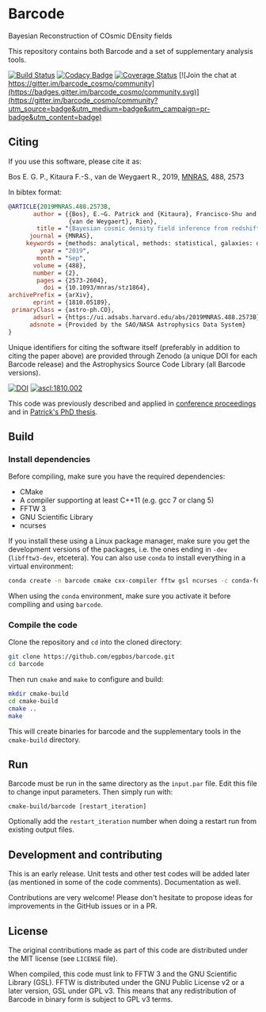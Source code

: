 # Barcode
Bayesian Reconstruction of COsmic DEnsity fields

This repository contains both Barcode and a set of supplementary analysis tools.

[![Build Status](https://travis-ci.org/egpbos/barcode.svg?branch=master)](https://travis-ci.org/egpbos/barcode)
[![Codacy Badge](https://api.codacy.com/project/badge/Grade/db7aa18754fa4720a2d80ab47ed85e3b)](https://www.codacy.com/app/egpbos/barcode?utm_source=github.com&amp;utm_medium=referral&amp;utm_content=egpbos/barcode&amp;utm_campaign=Badge_Grade)
[![Coverage Status](https://coveralls.io/repos/github/egpbos/barcode/badge.svg?branch=master)](https://coveralls.io/github/egpbos/barcode?branch=master)
[![Join the chat at https://gitter.im/barcode_cosmo/community](https://badges.gitter.im/barcode_cosmo/community.svg)](https://gitter.im/barcode_cosmo/community?utm_source=badge&utm_medium=badge&utm_campaign=pr-badge&utm_content=badge)

## Citing

If you use this software, please cite it as:

Bos E. G. P., Kitaura F.-S., van de Weygaert R., 2019, [MNRAS](http://dx.doi.org/10.1093/mnras/stz1864), 488, 2573

In bibtex format:

```bibtex
@ARTICLE{2019MNRAS.488.2573B,
       author = {{Bos}, E.~G. Patrick and {Kitaura}, Francisco-Shu and
                 {van de Weygaert}, Rien},
        title = "{Bayesian cosmic density field inference from redshift space dark matter maps}",
      journal = {MNRAS},
     keywords = {methods: analytical, methods: statistical, galaxies: distances and redshifts, cosmology: observations, large-scale structure of Universe, Astrophysics - Cosmology and Nongalactic Astrophysics, Statistics - Applications, Statistics - Computation},
         year = "2019",
        month = "Sep",
       volume = {488},
       number = {2},
        pages = {2573-2604},
          doi = {10.1093/mnras/stz1864},
archivePrefix = {arXiv},
       eprint = {1810.05189},
 primaryClass = {astro-ph.CO},
       adsurl = {https://ui.adsabs.harvard.edu/abs/2019MNRAS.488.2573B},
      adsnote = {Provided by the SAO/NASA Astrophysics Data System}
}
```

Unique identifiers for citing the software itself (preferably in addition to citing the paper above) are provided through Zenodo (a unique DOI for each Barcode release) and the Astrophysics Source Code Library (all Barcode versions).

[![DOI](https://zenodo.org/badge/152633059.svg)](https://zenodo.org/badge/latestdoi/152633059) 
<a href="http://ascl.net/1810.002"><img src="https://img.shields.io/badge/ascl-1810.002-blue.svg?colorB=262255" alt="ascl:1810.002" /></a>

This code was previously described and applied in [conference proceedings](https://arxiv.org/abs/1611.01220) and in [Patrick's PhD thesis](https://www.rug.nl/research/portal/en/publications/clusters-voids-and-reconstructions-of-the-cosmic-web(0f7c3d17-9661-4b9f-a27c-dfac2990b844).html).

## Build

### Install dependencies
Before compiling, make sure you have the required dependencies:

- CMake
- A compiler supporting at least C++11 (e.g. gcc 7 or clang 5)
- FFTW 3
- GNU Scientific Library
- ncurses

If you install these using a Linux package manager, make sure you get the development versions of the packages, i.e. the ones ending in `-dev` (`libfftw3-dev`, etcetera).
You can also use `conda` to install everything in a virtual environment:

```sh
conda create -n barcode cmake cxx-compiler fftw gsl ncurses -c conda-forge
```

When using the `conda` environment, make sure you activate it before compiling and using `barcode`.

### Compile the code

Clone the repository and `cd` into the cloned directory:
```sh
git clone https://github.com/egpbos/barcode.git
cd barcode
```

Then run `cmake` and `make` to configure and build:

```sh
mkdir cmake-build
cd cmake-build
cmake ..
make
```

This will create binaries for barcode and the supplementary tools in the `cmake-build` directory.


## Run

Barcode must be run in the same directory as the `input.par` file.
Edit this file to change input parameters.
Then simply run with:

```
cmake-build/barcode [restart_iteration]
```

Optionally add the `restart_iteration` number when doing a restart run from existing output files.


## Development and contributing
This is an early release. Unit tests and other test codes will be added later (as mentioned in some of the code comments). Documentation as well.

Contributions are very welcome! Please don't hesitate to propose ideas for improvements in the GitHub issues or in a PR.


## License
The original contributions made as part of this code are distributed under the MIT license (see `LICENSE` file).

When compiled, this code must link to FFTW 3 and the GNU Scientific Library (GSL).
FFTW is distributed under the GNU Public License v2 or a later version, GSL under GPL v3.
This means that any redistribution of Barcode in binary form is subject to GPL v3 terms.

<!-- Barcode also depends on ncurses, which is distributed under the X11 license, a permissive license similar to the MIT license. -->
